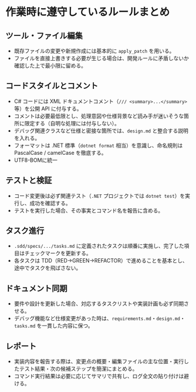 ﻿# 作業時に遵守しているルールまとめ

## ツール・ファイル編集
- 既存ファイルの変更や新規作成には基本的に `apply_patch` を用いる。
- ファイルを直接上書きする必要が生じる場合は、開発ルールに矛盾しないか確認した上で最小限に留める。

## コードスタイルとコメント
- C# コードには XML ドキュメントコメント（`/// <summary>...</summary>` 等）を公開 API に付与する。
- コメントは必要最低限とし、処理意図や仕様背景など読み手が迷いそうな箇所に限定する（自明な処理には付与しない）。
- デバッグ関連クラスなど仕様と密接な箇所では、`design.md` と整合する説明を入れる。
- フォーマットは .NET 標準（`dotnet format` 相当）を意識し、命名規則は PascalCase / camelCase を徹底する。
- UTF8-BOMに統一
## テストと検証
- コード変更後は必ず関連テスト（`.NET` プロジェクトでは `dotnet test`）を実行し、成功を確認する。
- テストを実行した場合、その事実とコマンド名を報告に含める。

## タスク進行
- `.sdd/specs/.../tasks.md` に定義されたタスクは順番に実施し、完了した項目はチェックマークを更新する。
- 各タスクは TDD（RED→GREEN→REFACTOR）で進めることを基本とし、途中でタスクを飛ばさない。

## ドキュメント同期
- 要件や設計を更新した場合、対応するタスクリストや実装計画も必ず同期させる。
- デバッグ機能など仕様変更があった時は、`requirements.md`・`design.md`・`tasks.md` を一貫した内容に保つ。

## レポート
- 実装内容を報告する際は、変更点の概要・編集ファイルの主な位置・実行したテスト結果・次の候補ステップを簡潔にまとめる。
- コマンド実行結果は必要に応じてサマリで共有し、ログ全文の貼り付けは避ける。
